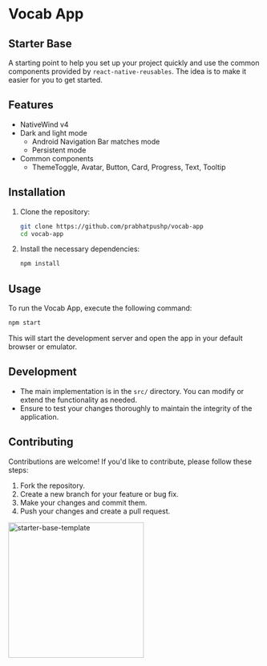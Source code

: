 # Vocab App

## Starter Base
A starting point to help you set up your project quickly and use the common components provided by `react-native-reusables`. The idea is to make it easier for you to get started.

## Features
- NativeWind v4
- Dark and light mode
    - Android Navigation Bar matches mode
    - Persistent mode
- Common components
    - ThemeToggle, Avatar, Button, Card, Progress, Text, Tooltip

## Installation
1. Clone the repository:
   ```bash
   git clone https://github.com/prabhatpushp/vocab-app
   cd vocab-app
   ```
2. Install the necessary dependencies:
   ```bash
   npm install
   ```

## Usage
To run the Vocab App, execute the following command:
```bash
npm start
```
This will start the development server and open the app in your default browser or emulator.

## Development
- The main implementation is in the `src/` directory. You can modify or extend the functionality as needed.
- Ensure to test your changes thoroughly to maintain the integrity of the application.

## Contributing
Contributions are welcome! If you'd like to contribute, please follow these steps:
1. Fork the repository.
2. Create a new branch for your feature or bug fix.
3. Make your changes and commit them.
4. Push your changes and create a pull request.

<img src="https://github.com/mrzachnugent/react-native-reusables/assets/63797719/42c94108-38a7-498b-9c70-18640420f1bc"
     alt="starter-base-template"
     style="width:270px;" />
